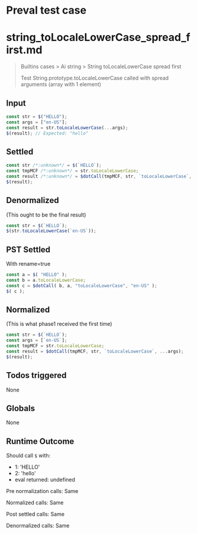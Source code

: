 # Preval test case

# string_toLocaleLowerCase_spread_first.md

> Builtins cases > Ai string > String toLocaleLowerCase spread first
>
> Test String.prototype.toLocaleLowerCase called with spread arguments (array with 1 element)

## Input

`````js filename=intro
const str = $("HELLO");
const args = ["en-US"];
const result = str.toLocaleLowerCase(...args);
$(result); // Expected: "hello"
`````


## Settled


`````js filename=intro
const str /*:unknown*/ = $(`HELLO`);
const tmpMCF /*:unknown*/ = str.toLocaleLowerCase;
const result /*:unknown*/ = $dotCall(tmpMCF, str, `toLocaleLowerCase`, `en-US`);
$(result);
`````


## Denormalized
(This ought to be the final result)

`````js filename=intro
const str = $(`HELLO`);
$(str.toLocaleLowerCase(`en-US`));
`````


## PST Settled
With rename=true

`````js filename=intro
const a = $( "HELLO" );
const b = a.toLocaleLowerCase;
const c = $dotCall( b, a, "toLocaleLowerCase", "en-US" );
$( c );
`````


## Normalized
(This is what phase1 received the first time)

`````js filename=intro
const str = $(`HELLO`);
const args = [`en-US`];
const tmpMCF = str.toLocaleLowerCase;
const result = $dotCall(tmpMCF, str, `toLocaleLowerCase`, ...args);
$(result);
`````


## Todos triggered


None


## Globals


None


## Runtime Outcome


Should call `$` with:
 - 1: 'HELLO'
 - 2: 'hello'
 - eval returned: undefined

Pre normalization calls: Same

Normalized calls: Same

Post settled calls: Same

Denormalized calls: Same
